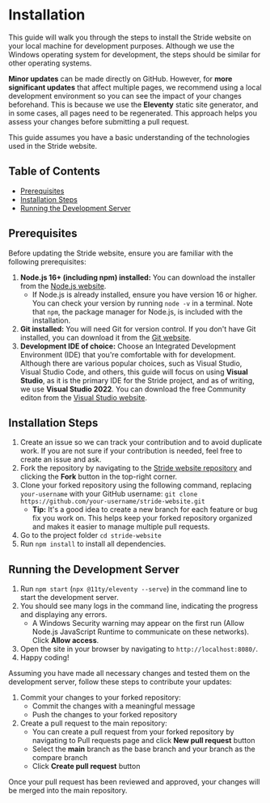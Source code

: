 # Installation

This guide will walk you through the steps to install the Stride website on your local machine for development purposes. Although we use the Windows operating system for development, the steps should be similar for other operating systems.

**Minor updates** can be made directly on GitHub. However, for **more significant updates** that affect multiple pages, we recommend using a local development environment so you can see the impact of your changes beforehand. This is because we use the **Eleventy** static site generator, and in some cases, all pages need to be regenerated. This approach helps you assess your changes before submitting a pull request.

This guide assumes you have a basic understanding of the technologies used in the Stride website.

## Table of Contents

- [Prerequisites](#prerequisites)
- [Installation Steps](#installation-steps)
- [Running the Development Server](#running-the-development-server)

## Prerequisites

Before updating the Stride website, ensure you are familiar with the following prerequisites:

1. **Node.js 16+ (including npm) installed:** You can download the installer from the [Node.js website](https://nodejs.org/en/download).
   - If Node.js is already installed, ensure you have version 16 or higher. You can check your version by running `node -v` in a terminal. Note that `npm`, the package manager for Node.js, is included with the installation.
1. **Git installed:** You will need Git for version control. If you don't have Git installed, you can download it from the [Git website](https://git-scm.com/downloads).
1. **Development IDE of choice:** Choose an Integrated Development Environment (IDE) that you're comfortable with for development. Although there are various popular choices, such as Visual Studio, Visual Studio Code, and others, this guide will focus on using **Visual Studio**, as it is the primary IDE for the Stride project, and as of writing, we use **Visual Studio 2022**. You can download the free Community editon from the [Visual Studio website](https://visualstudio.microsoft.com/downloads/).

## Installation Steps

1. Create an issue so we can track your contribution and to avoid duplicate work. If you are not sure if your contribution is needed, feel free to create an issue and ask.
1. Fork the repository by navigating to the [Stride website repository](https://github.com/stride3d/stride-website) and clicking the **Fork** button in the top-right corner.
1. Clone your forked repository using the following command, replacing `your-username` with your GitHub username: `git clone https://github.com/your-username/stride-website.git`
   - **Tip:** It's a good idea to create a new branch for each feature or bug fix you work on. This helps keep your forked repository organized and makes it easier to manage multiple pull requests.
1. Go to the project folder `cd stride-website`
1. Run `npm install` to install all dependencies.

## Running the Development Server

1. Run `npm start` (`npx @11ty/eleventy --serve`) in the command line to start the development server.
1. You should see many logs in the command line, indicating the progress and displaying any errors.
   - A Windows Security warning may appear on the first run (Allow Node.js JavaScript Runtime to communicate on these networks). Click **Allow access**.
1. Open the site in your browser by navigating to `http://localhost:8080/`.
1. Happy coding!

Assuming you have made all necessary changes and tested them on the development server, follow these steps to contribute your updates:

1. Commit your changes to your forked repository:
   - Commit the changes with a meaningful message
   - Push the changes to your forked repository
1. Create a pull request to the main repository:
   - You can create a pull request from your forked repository by navigating to Pull requests page and click **New pull request** button
   - Select the **main** branch as the base branch and your branch as the compare branch
   - Click **Create pull request** button

Once your pull request has been reviewed and approved, your changes will be merged into the main repository.
